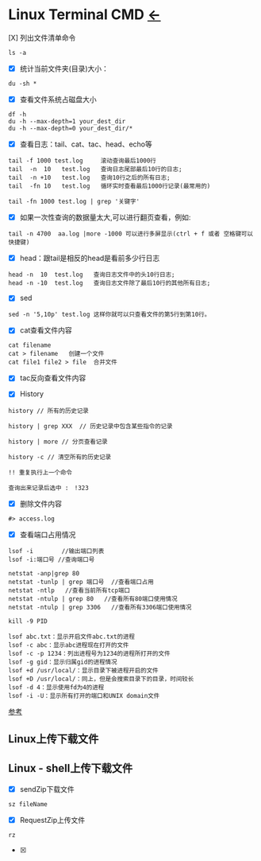 # Linux Terminal CMD [←](index.md)

[X] 列出文件清单命令

```
ls -a
```

- [X] 统计当前文件夹(目录)大小：

```
du -sh *
```

- [X] 查看文件系统占磁盘大小

```
df -h
du -h --max-depth=1 your_dest_dir
du -h --max-depth=0 your_dest_dir/*
```

- [X] 查看日志：tail、cat、tac、head、echo等

```
tail -f 1000 test.log     滚动查询最后1000行
tail  -n  10   test.log   查询日志尾部最后10行的日志;
tail  -n +10   test.log   查询10行之后的所有日志;
tail  -fn 10   test.log   循环实时查看最后1000行记录(最常用的)
```

```
tail -fn 1000 test.log | grep '关键字'
```

- [X] 如果一次性查询的数据量太大,可以进行翻页查看，例如:

```
tail -n 4700  aa.log |more -1000 可以进行多屏显示(ctrl + f 或者 空格键可以快捷键)
```

- [X] head：跟tail是相反的head是看前多少行日志

```
head -n  10  test.log   查询日志文件中的头10行日志;
head -n -10  test.log   查询日志文件除了最后10行的其他所有日志;
```

- [X] sed

```
sed -n '5,10p' test.log 这样你就可以只查看文件的第5行到第10行。
```

- [X] cat查看文件内容

```
cat filename
cat > filename   创建一个文件
cat file1 file2 > file  合并文件
```

- [X] tac反向查看文件内容

- [X] History

```
history // 所有的历史记录

history | grep XXX  // 历史记录中包含某些指令的记录

history | more // 分页查看记录

history -c // 清空所有的历史记录

!! 重复执行上一个命令

查询出来记录后选中 :　!323
```

- [X] 删除文件内容

```
#> access.log
```

- [X] 查看端口占用情况

```
lsof -i        //输出端口列表
lsof -i:端口号 //查询端口号

netstat -anp|grep 80
netstat -tunlp | grep 端口号  //查看端口占用
netstat -ntlp   //查看当前所有tcp端口
netstat -ntulp | grep 80   //查看所有80端口使用情况
netstat -ntulp | grep 3306   //查看所有3306端口使用情况

kill -9 PID

lsof abc.txt：显示开启文件abc.txt的进程
lsof -c abc：显示abc进程现在打开的文件
lsof -c -p 1234：列出进程号为1234的进程所打开的文件
lsof -g gid：显示归属gid的进程情况
lsof +d /usr/local/：显示目录下被进程开启的文件
lsof +D /usr/local/：同上，但是会搜索目录下的目录，时间较长
lsof -d 4：显示使用fd为4的进程
lsof -i -U：显示所有打开的端口和UNIX domain文件
```
 
 [参考](https://cloud.tencent.com/developer/article/1579977)
 
## Linux上传下载文件
 
## Linux - shell上传下载文件
 
- [X] sendZip下载文件

```
sz fileName
```

- [X] RequestZip上传文件

```
rz
```

 - [X] 
